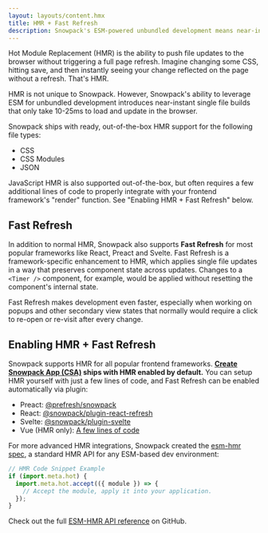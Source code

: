```yaml
---
layout: layouts/content.hmx
title: HMR + Fast Refresh
description: Snowpack's ESM-powered unbundled development means near-instant single file builds that only take 10-25ms to load and update in the browser.
---
```


Hot Module Replacement (HMR) is the ability to push file updates to the browser without triggering a full page refresh. Imagine changing some CSS, hitting save, and then instantly seeing your change reflected on the page without a refresh. That's HMR.

HMR is not unique to Snowpack. However, Snowpack's ability to leverage ESM for unbundled development introduces near-instant single file builds that only take 10-25ms to load and update in the browser.

Snowpack ships with ready, out-of-the-box HMR support for the following file types:

- CSS
- CSS Modules
- JSON

JavaScript HMR is also supported out-of-the-box, but often requires a few additional lines of code to properly integrate with your frontend framework's "render" function. See "Enabling HMR + Fast Refresh" below.

## Fast Refresh

In addition to normal HMR, Snowpack also supports **Fast Refresh** for most popular frameworks like React, Preact and Svelte. Fast Refresh is a framework-specific enhancement to HMR, which applies single file updates in a way that preserves component state across updates. Changes to a `<Timer />` component, for example, would be applied without resetting the component's internal state.

Fast Refresh makes development even faster, especially when working on popups and other secondary view states that normally would require a click to re-open or re-visit after every change.

## Enabling HMR + Fast Refresh

Snowpack supports HMR for all popular frontend frameworks. **[Create Snowpack App (CSA)](https://github.com/snowpackjs/snowpack/blob/main/create-snowpack-app) ships with HMR enabled by default.** You can setup HMR yourself with just a few lines of code, and Fast Refresh can be enabled automatically via plugin:

- Preact: [@prefresh/snowpack](https://www.npmjs.com/package/@prefresh/snowpack)
- React: [@snowpack/plugin-react-refresh](https://www.npmjs.com/package/@snowpack/plugin-react-refresh)
- Svelte: [@snowpack/plugin-svelte](https://www.npmjs.com/package/@snowpack/plugin-svelte)
- Vue (HMR only): [A few lines of code](https://github.com/snowpackjs/snowpack/blob/main/create-snowpack-app/app-template-vue/src/index.js#L7-L14)

For more advanced HMR integrations, Snowpack created the [esm-hmr spec](https://github.com/snowpackjs/esm-hmr), a standard HMR API for any ESM-based dev environment:

```js
// HMR Code Snippet Example
if (import.meta.hot) {
  import.meta.hot.accept(({ module }) => {
    // Accept the module, apply it into your application.
  });
}
```

Check out the full [ESM-HMR API reference](https://github.com/snowpackjs/esm-hmr) on GitHub.
